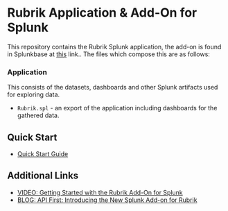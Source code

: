# Rubrik Application & Add-On for Splunk

This repository contains the Rubrik Splunk application, the add-on is found in Splunkbase at [this](https://splunkbase.splunk.com/app/4119) link.. The files which compose this are as follows:

### Application

This consists of the datasets, dashboards and other Splunk artifacts used for exploring data.

* `Rubrik.spl` - an export of the application including dashboards for the gathered data.

## Quick Start

* [Quick Start Guide](https://github.com/rubrikinc/rubrik-addon-for-splunk/blob/master/docs/quick-start.md)

## Additional Links

* [VIDEO: Getting Started with the Rubrik Add-On for Splunk](https://www.youtube.com/watch?v=PHdNalIO0n0)
* [BLOG: API First: Introducing the New Splunk Add-on for Rubrik](https://www.rubrik.com/blog/api-splunk-add-on-rubrik/)
